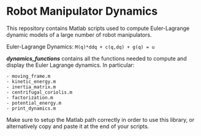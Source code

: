 # Robot Manipulator Dynamics
This repository contains Matlab scripts used to compute Euler-Lagrange dynamic models of a large number of robot manipulators.

Euler-Lagrange Dynamics:  ```M(q)*ddq + c(q,dq) + g(q) = u```

**_dynamics_functions_** contains all the functions needed to compute and display the Euler Lagrange dynamics.
In particular:
```
- moving_frame.m
- kinetic_energy.m
- inertia_matrix.m
- centrifugal_coriolis.m
- factorization.m
- potential_energy.m
- print_dynamics.m
```

Make sure to setup the Matlab path correctly in order to use this library, or alternatively copy and paste it at the end of your scripts.
